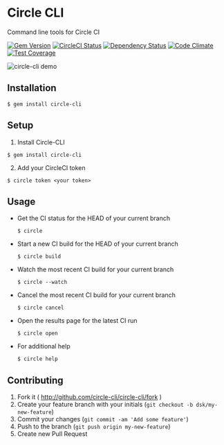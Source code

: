 # Circle CLI
Command line tools for Circle CI

[![Gem Version](https://badge.fury.io/rb/circle-cli.svg)](https://badge.fury.io/rb/circle-cli)
[![CircleCI Status](https://circleci.com/gh/circle-cli/circle-cli.svg?style=shield&circle-token=e24d4c43a7437111a6ee5915901017a8419ddbf4)](https://circleci.com/gh/circle-cli/circle-cli)
[![Dependency Status](https://gemnasium.com/circle-cli/circle-cli.svg)](https://gemnasium.com/circle-cli/circle-cli)
[![Code Climate](https://codeclimate.com/github/circle-cli/circle-cli/badges/gpa.svg)](https://codeclimate.com/github/circle-cli/circle-cli)
[![Test Coverage](https://codeclimate.com/github/circle-cli/circle-cli/badges/coverage.svg)](https://codeclimate.com/github/circle-cli/circle-cli/coverage)

![circle-cli demo](https://cloud.githubusercontent.com/assets/306238/13765850/b410ea98-ea22-11e5-8cb9-4942d6071654.gif)

## Installation

    $ gem install circle-cli

## Setup

1. Install Circle-CLI

  ```
  $ gem install circle-cli
  ```

2. Add your CircleCI token

  ```
  $ circle token <your token>
  ```

## Usage

- Get the CI status for the HEAD of your current branch

  ```
  $ circle
  ```

- Start a new CI build for the HEAD of your current branch

  ```
  $ circle build
  ```

- Watch the most recent CI build for your current branch

  ```
  $ circle --watch
  ```

- Cancel the most recent CI build for your current branch

  ```
  $ circle cancel
  ```

- Open the results page for the latest CI run

  ```
  $ circle open
  ```

- For additional help

  ```
  $ circle help
  ```

## Contributing

1. Fork it ( http://github.com/circle-cli/circle-cli/fork )
2. Create your feature branch with your initials (`git checkout -b dsk/my-new-feature`)
3. Commit your changes (`git commit -am 'Add some feature'`)
4. Push to the branch (`git push origin my-new-feature`)
5. Create new Pull Request
